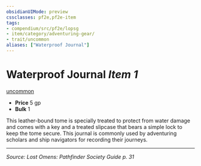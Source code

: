 ```yaml
---
obsidianUIMode: preview
cssclasses: pf2e,pf2e-item
tags:
- compendium/src/pf2e/lopsg
- item/category/adventuring-gear/
- trait/uncommon
aliases: ["Waterproof Journal"]
---
```

# Waterproof Journal *Item 1*  
[uncommon](rules/traits/uncommon.md "Uncommon Rarity Trait")  

- **Price** 5 gp
- **Bulk** 1

This leather-bound tome is specially treated to protect from water damage and comes with a key and a treated slipcase that bears a simple lock to keep the tome secure. This journal is commonly used by adventuring scholars and ship navigators for recording their journeys.


---
*Source: Lost Omens: Pathfinder Society Guide p. 31*